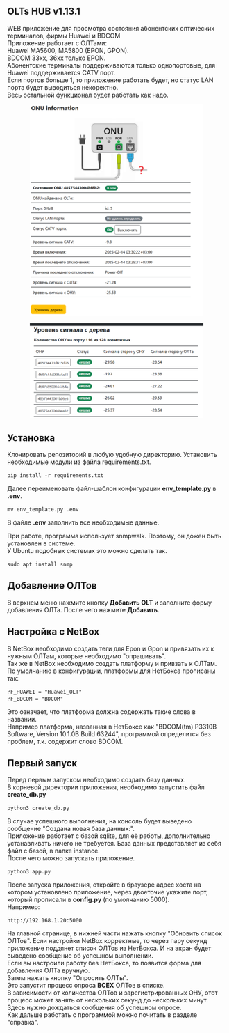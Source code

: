 ## OLTs HUB v1.13.1
WEB приложение для просмотра состояния абонентских оптических терминалов, фирмы Huawei и BDCOM\
Приложение работает с ОЛТами:\
Huawei MA5600, MA5800 (EPON, GPON).\
BDCOM 33xx, 36xx только EPON.\
Абонентские терминалы поддерживаются только однопортовые, для Huawei поддерживается CATV порт.\
Если портов больше 1, то приложение работать будет, но статус LAN порта будет выводиться некоректно.\
Весь остальной функционал будет работать как надо.

<p align="center">
<img src="https://github.com/drag0y/olts_hub/raw/main/static/images/onu-info.png" width="400">
</p>
<p align="center">
<img src="https://github.com/drag0y/olts_hub/raw/main/static/images/tree.png" width="400">
</p>

## Установка
Клонировать репозиторий в любую удобную директорию.
Установить необходимые модули из файла requirements.txt.
```
pip install -r requirements.txt
```
Далее переименовать файл-шаблон конфигурации __env_template.py__ в __.env__.
```commandline
mv env_template.py .env
```

В файле __.env__ заполнить все необходимые данные.

При работе, программа использует snmpwalk. Поэтому, он дожен быть установлен в системе.\
У Ubuntu подобных системах это можно сделать так.
```commandline
sudo apt install snmp
```
## Добавление ОЛТов
В верхнем меню нажмите кнопку __Добавить OLT__ и заполните форму добавления ОЛТа. После чего нажмите __Добавить__.

## Настройка с NetBox
В NetBox необходимо создать теги для Epon и Gpon и привязать их к нужным ОЛТам, которые необходимо "опрашивать".\
Так же в NetBox необходимо создать платформу и привзать к ОЛТам.\
По умолчанию в конфигурации, платформы для НетБокса прописаны так:
```commandline
PF_HUAWEI = "Huawei_OLT"
PF_BDCOM = "BDCOM"
```
Это означает, что платформа должна содержать такие слова в названии.\
Например платформа, названная в НетБоксе как "BDCOM(tm) P3310B Software, Version 10.1.0B Build 63244", 
программой определится без проблем, т.к. содержит слово BDCOM.

## Первый запуск
Перед первым запуском необходимо создать базу данных.\
В корневой директории приложения, необходимо запустить файл __create_db.py__
```commandline
python3 create_db.py
```
В случае успешного выполнения, на консоль будет выведено сообщение "Создана новая база данных:".\
Приложение работает с базой sqlite, для её работы, дополнительно устанавливать ничего не требуется. 
База данных представляет из себя файл с базой, в папке instance.\
После чего можно запускать приложение.
```commandline
python3 app.py
```
После запуска приложения, откройте в браузере адрес хоста на котором установлено приложение, 
через двоеточие укажите порт, который прописали в __config.py__ (по умолчанию 5000).\
Например:
```commandline
http://192.168.1.20:5000
```
На главной странице, в нижней части нажать кнопку "Обновить список ОЛТов". 
Если настройки NetBox корректные, то через пару секунд приложение поддянет список ОЛТов из НетБокса. 
И на экран будет выведено сообщение об успешном выполнении.\
Если вы настроили работу без НетБокса, то появится форма для добавления ОЛТа вручную.\
Затем нажать кнопку "Опросить ОЛТы".\
Это запустит процесс опроса __ВСЕХ__ ОЛТов в списке.\
В зависимости от количества ОЛТов и зарегистрированных ОНУ, 
этот процесс может занять от нескольких секунд до нескольких минут.\
Здесь нужно дождаться сообщения об успешном опросе.\
Как дальше работать с программой можно почитать в разделе "справка".
